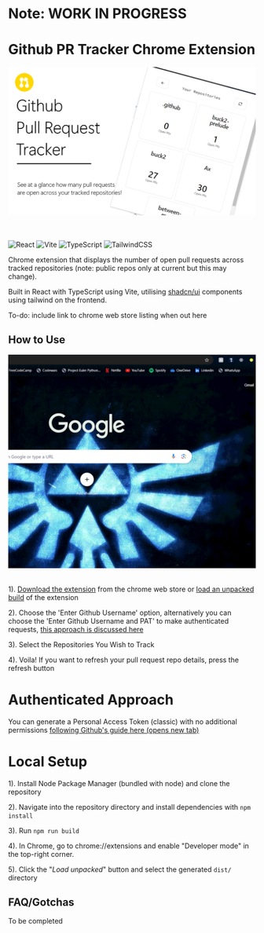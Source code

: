 # Note: WORK IN PROGRESS

# Github PR Tracker Chrome Extension

![screenshot showing chrome extension tracking a number of repos](image/github_social_preview.png)

<br><br>
![React](https://img.shields.io/badge/react-%2320232a.svg?style=for-the-badge&logo=react&logoColor=%2361DAFB)
![Vite](https://img.shields.io/badge/vite-%23646CFF.svg?style=for-the-badge&logo=vite&logoColor=white)
![TypeScript](https://img.shields.io/badge/typescript-%23007ACC.svg?style=for-the-badge&logo=typescript&logoColor=white)
![TailwindCSS](https://img.shields.io/badge/tailwindcss-%2338B2AC.svg?style=for-the-badge&logo=tailwind-css&logoColor=white)

Chrome extension that displays the number of open pull requests across tracked repositories (note: public repos only at current but this may change).

Built in React with TypeScript using Vite, utilising [shadcn/ui](https://ui.shadcn.com) components using tailwind on the frontend.

To-do: include link to chrome web store listing when out here

## How to Use

<div align="center">
	<img src="image/demo.gif" width="550" />
</div>
<br>

1). [Download the extension]('') from the chrome web store or [load an unpacked build](#local-setup) of the extension

2). Choose the 'Enter Github Username' option, alternatively you can choose the 'Enter Github Username and PAT' to make authenticated requests, [this approach is discussed here]('')

3). Select the Repositories You Wish to Track

4). Voila! If you want to refresh your pull request repo details, press the refresh button

# Authenticated Approach

You can generate a Personal Access Token (classic) with no additional permissions <a target="_blank" href="https://docs.github.com/en/authentication/keeping-your-account-and-data-secure/managing-your-personal-access-tokens#creating-a-personal-access-token-classic">following Github's guide here (opens new tab)</a>

# Local Setup

1). Install Node Package Manager (bundled with node) and clone the repository

2). Navigate into the repository directory and install dependencies with `npm install`

3). Run `npm run build`

4). In Chrome, go to chrome://extensions and enable "Developer mode" in the top-right corner.

5). Click the "<em>Load unpacked</em>" button and select the generated `dist/` directory

## FAQ/Gotchas

To be completed
